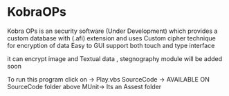 # KobraOPs
Kobra OPs is an security software (Under Development) 
which provides a custom database with (.afi) extension
and uses Custom cipher technique for encryption of data
Easy to GUI support both touch and type interface

it can encrypt image and Textual data , stegnography module will be added soon

To run this program click on ->  Play.vbs 
SourceCode -> AVAILABLE ON SourceCode folder above
MUnit-> Its an Assest folder


